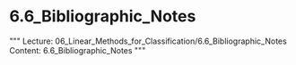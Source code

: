 # 6.6_Bibliographic_Notes
"""
Lecture: 06_Linear_Methods_for_Classification/6.6_Bibliographic_Notes
Content: 6.6_Bibliographic_Notes
"""
